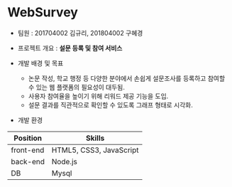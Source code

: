 # WebSurvey

- 팀원 : 201704002 김규리, 201804002 구혜경

- 프로젝트 개요 : **설문 등록 및 참여 서비스**
- 개발 배경 및 목표
    - 논문 작성, 학교 행정 등 다양한 분야에서 손쉽게 설문조사를 등록하고 참여할 수 있는 웹 플랫폼의 필요성이 대두됨.
    - 사용자 참여율을 높이기 위해 리워드 제공 기능을 도입.
    - 설문 결과를 직관적으로 확인할 수 있도록 그래프 형태로 시각화.
 
- 개발 환경

| Position | Skills |
| --- | --- |
| front-end | HTML5, CSS3, JavaScript|
| back-end | Node.js |
| DB | Mysql |
